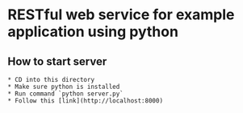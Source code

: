 # RESTful web service for example application using python

## How to start server
    * CD into this directory
    * Make sure python is installed
    * Run command `python server.py`
    * Follow this [link](http://localhost:8000)
